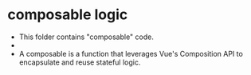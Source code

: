 # composable logic

- This folder contains "composable" code.
-
- A composable is a function that leverages Vue's Composition API to encapsulate and reuse stateful logic.
